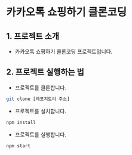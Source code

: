 # 카카오톡 쇼핑하기 클론코딩

## 1. 프로젝트 소개

- 카카오톡 쇼핑하기 클론코딩 프로젝트입니다.

## 2. 프로젝트 실행하는 법

- 프로젝트를 클론합니다.

```bash
git clone [레포지토리 주소]
```

- 프로젝트를 설치합니다.

```bash
npm install
```

- 프로젝트를 실행합니다.

```bash
npm start
```
